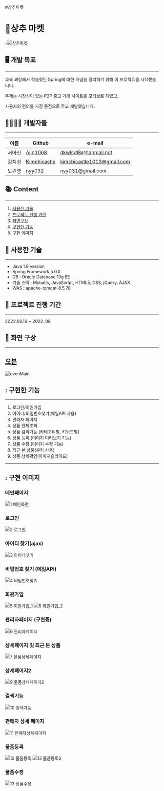 #상추마켓
# 🥬상추 마켓

-![상추마켓](https://user-images.githubusercontent.com/88763803/178965714-a4cdad83-fcf1-4a1b-ab82-5764d1e23249.png)

## 🖥️ 개발 목표
---

교육 과정에서 학습했던 Spring에 대한 개념을 정리하기 위해 이 프로젝트를 시작했습니다.

주제는 시장성이 있는 P2P 중고 거래 사이트를 모티브로 하였고,

사용자의 편의를 가장 중점으로 두고 개발했습니다.

## 👨‍👨‍👧‍👧 개발자들
---

| 이름 | Github | e-mail |
| --- | --- | --- |
| 서아진 | [Ajin1068](https://github.com/AJin1068) | dkwlsdl8@hanmail.net |
| 김치성 | [Kimchicastle](https://github.com/KimchiCastle) | kimchicastle1013@gmail.com |
| 노원영 | [nyy032](https://github.com/nyy032) | nyy031@gmail.com |

## 📚 Content
---

1. [사용한 기술](https://github.com/KimchiCastle/ICT_TeamProject#-%EC%82%AC%EC%9A%A9%ED%95%9C-%EA%B8%B0%EC%88%A0)
2. [프로젝트 진행 기한](https://github.com/KimchiCastle/ICT_TeamProject#-%ED%94%84%EB%A1%9C%EC%A0%9D%ED%8A%B8-%EC%A7%84%ED%96%89-%EA%B8%B0%EA%B0%84)
3. [화면구상](https://github.com/KimchiCastle/ICT_TeamProject#-%ED%99%94%EB%A9%B4-%EA%B5%AC%EC%83%81)
4. [구현한 기능](https://github.com/KimchiCastle/ICT_TeamProject#-%EA%B5%AC%ED%98%84%ED%95%9C-%EA%B8%B0%EB%8A%A5)
5. [구현 이미지](https://github.com/KimchiCastle/ICT_TeamProject#-%EA%B5%AC%ED%98%84-%EC%9D%B4%EB%AF%B8%EC%A7%80)

## 🔨 사용한 기술
---

- Java 1.8 version
- Spring Framework 5.0.0
- DB : Oracle Database 10g EE
- 기술 스택 : Mybatis, JavaScript, HTML5, CSS, jQuery, AJAX
- WAS : apache-tomcat-8.5.78

## 📆 프로젝트 진행 기간
---

2022.06.16 ~ 2022. 08 

## 🎨 화면 구상
---

## [오븐](https://ovenapp.io/view/rapRTRKLth68syfLn03wypVPe3rcHxCG/wJE6j)


![ovenMain](https://user-images.githubusercontent.com/88763803/180354758-52341404-a7f0-4f24-93fc-0a41f2ab87d0.png)


## : 구현한 기능
---
1. 로그인/회원가입
2. 아이디/비밀번호찾기(메일API 사용)
3. 관리자 페이지
4. 상품 전체조회 
5. 상품 검색기능 (카테고리별, 키워드별)
6. 상품 등록 (이미지 미리보기 기능)
7. 상품 수정 (이미지 수정 기능)
8. 최근 본 상품(쿠키 사용)
9. 상품 상세확인(이미지슬라이드)

---

## : 구현 이미지


### 메인페이지
![1 메인화면](https://user-images.githubusercontent.com/88763803/181046401-28993f8e-6639-4e8b-bbb9-ea0967bd3057.png)


### 로그인
![2 로그인](https://user-images.githubusercontent.com/88763803/181046739-692ef93c-51b2-452b-a9df-fae4be88073c.png)


### 아이디 찾기(ajax)
![3 아이디찾기](https://user-images.githubusercontent.com/88763803/181047197-06b4f65a-87c5-457f-b183-3ccaa33e0591.png)


### 비밀번호 찾기 (메일API)
![4 비밀번호찾기](https://user-images.githubusercontent.com/88763803/181047362-7c2a6e23-c542-4768-bffc-016a3ad093a1.png)


### 회원가입
![5 회원가입_1](https://user-images.githubusercontent.com/88763803/181047517-65046478-681a-4bb1-8c24-4ed2645457da.png)
![5 회원가입_2](https://user-images.githubusercontent.com/88763803/181047568-3a4bf374-1d18-42d6-aeda-b39f36b85353.png)


### 관리자페이지 (구현중)
![6 관리자페이지](https://user-images.githubusercontent.com/88763803/181048376-0f504df0-031f-4ed4-bdf1-3a417c22c6b8.png)


### 상세페이지 및 최근 본 상품
![7 물품상세페이지](https://user-images.githubusercontent.com/88763803/181047678-d7051579-af6d-492d-bff8-09b236216d6b.png)


### 상세페이지2
![9 물품상세페이지2](https://user-images.githubusercontent.com/88763803/181047820-1e44e106-fbcf-4010-8340-b5493c1f3d9f.png)


### 검색기능
![10 검색기능](https://user-images.githubusercontent.com/88763803/181047922-fbde16a5-3806-4933-a936-e477eeed35a6.png)

### 판매자 상세 페이지
![11 판매자상세페이지](https://user-images.githubusercontent.com/88763803/181048010-5260d9d4-472b-40e8-8e7b-7a57ea1d52d3.png)


### 물품등록
![12 물품등록](https://user-images.githubusercontent.com/88763803/181048127-daaf21f8-5d33-41c7-a521-081ad29ce4cb.png)
![13 물품등록2](https://user-images.githubusercontent.com/88763803/181048183-cb45f51d-e6b8-475c-bf1e-e2d95d76eadd.png)


### 물품수정
![13 상품수정](https://user-images.githubusercontent.com/88763803/181049512-165c590c-153b-4267-bb51-a4b233213812.png)
